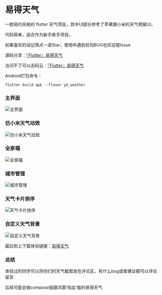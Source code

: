 # 易得天气

一款简约风格的 flutter 天气项目，其中UI部分参考了苹果跟小米的天气预报UI。

代码简单，适合作为新手练手项目。

如果喜欢的话记得点一波Star，使用中遇到任何BUG也欢迎提Issue

源码分享：[『Flutter』易得天气](https://github.com/pangyu646182805/flutter_yd_weather)

访问不了可以去码云：[『Flutter』易得天气](https://gitee.com/pangyu646182805/flutter_yd_weather)

Android打包命令：

```
flutter build apk --flavor yd_weather
```

### 主界面

![主界面](https://p0-xtjj-private.juejin.cn/tos-cn-i-73owjymdk6/fb15f89273e84fc8b87bb27ac8ff3de8~tplv-73owjymdk6-jj-mark-v1:0:0:0:0:5o6Y6YeR5oqA5pyv56S-5Yy6IEAgcG5n:q75.awebp?policy=eyJ2bSI6MywidWlkIjoiMzE5MjYzNzQ5NjIzNDQwNyJ9&rk3s=e9ecf3d6&x-orig-authkey=f32326d3454f2ac7e96d3d06cdbb035152127018&x-orig-expires=1731208471&x-orig-sign=u3tXpPd79J%2B6PLEst6X0DV8yIL0%3D)

### 仿小米天气动效

![仿小米天气动效](https://p0-xtjj-private.juejin.cn/tos-cn-i-73owjymdk6/90fc50fb6253464fb4d1cb8be45c321f~tplv-73owjymdk6-jj-mark-v1:0:0:0:0:5o6Y6YeR5oqA5pyv56S-5Yy6IEAgcG5n:q75.awebp?policy=eyJ2bSI6MywidWlkIjoiMzE5MjYzNzQ5NjIzNDQwNyJ9&rk3s=e9ecf3d6&x-orig-authkey=f32326d3454f2ac7e96d3d06cdbb035152127018&x-orig-expires=1731208390&x-orig-sign=zVI0jSI84GNTNglN2twGnF1akBk%3D)

### 全家福

![全家福](https://p0-xtjj-private.juejin.cn/tos-cn-i-73owjymdk6/3b152ffb445e415ca5fed1c9fce8ef57~tplv-73owjymdk6-jj-mark-v1:0:0:0:0:5o6Y6YeR5oqA5pyv56S-5Yy6IEAgcG5n:q75.awebp?policy=eyJ2bSI6MywidWlkIjoiMzE5MjYzNzQ5NjIzNDQwNyJ9&rk3s=e9ecf3d6&x-orig-authkey=f32326d3454f2ac7e96d3d06cdbb035152127018&x-orig-expires=1731208386&x-orig-sign=ZgeBAgoT%2FgjLcXdx88%2BgFNJ1BBs%3D)

### 城市管理

![城市管理](https://p0-xtjj-private.juejin.cn/tos-cn-i-73owjymdk6/61555e18b4dc4f75bdeb4b8f66abc3d8~tplv-73owjymdk6-jj-mark-v1:0:0:0:0:5o6Y6YeR5oqA5pyv56S-5Yy6IEAgcG5n:q75.awebp?policy=eyJ2bSI6MywidWlkIjoiMzE5MjYzNzQ5NjIzNDQwNyJ9&rk3s=e9ecf3d6&x-orig-authkey=f32326d3454f2ac7e96d3d06cdbb035152127018&x-orig-expires=1731208386&x-orig-sign=i%2Ba1ZdlHS2CnfW7bNIaiQAAWMTM%3D)

### 天气卡片排序

![天气卡片排序](https://p0-xtjj-private.juejin.cn/tos-cn-i-73owjymdk6/e13f7482b2bc4c3f9822dda8fe84cbbf~tplv-73owjymdk6-jj-mark-v1:0:0:0:0:5o6Y6YeR5oqA5pyv56S-5Yy6IEAgcG5n:q75.awebp?policy=eyJ2bSI6MywidWlkIjoiMzE5MjYzNzQ5NjIzNDQwNyJ9&rk3s=e9ecf3d6&x-orig-authkey=f32326d3454f2ac7e96d3d06cdbb035152127018&x-orig-expires=1731208386&x-orig-sign=8w5Av0azimShGNWOBTu34ImR%2FoU%3D)

### 自定义天气背景

![自定义天气背景](https://p0-xtjj-private.juejin.cn/tos-cn-i-73owjymdk6/717dba706d3545b58789b51b6bf4c9cb~tplv-73owjymdk6-jj-mark-v1:0:0:0:0:5o6Y6YeR5oqA5pyv56S-5Yy6IEAgcG5n:q75.awebp?policy=eyJ2bSI6MywidWlkIjoiMzE5MjYzNzQ5NjIzNDQwNyJ9&rk3s=e9ecf3d6&x-orig-authkey=f32326d3454f2ac7e96d3d06cdbb035152127018&x-orig-expires=1731208386&x-orig-sign=t%2BP15DDaDkoH4GAKbEDM0sP6lkA%3D)

最后附上下载体验链接：[易得天气](https://fir.xcxwo.com/7b8vr4nw?release_id=672ed7f3f945483a1c1c9bbb)

### 总结

体验过的同学可以将你们的天气截图发在评论区，有什么bug或者建议都可以评论留言

后续可能会做compose版跟鸿蒙‘纯血’版的易得天气

